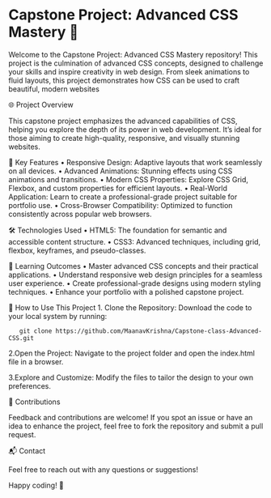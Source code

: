 # Capstone Project: Advanced CSS Mastery 🌟

Welcome to the Capstone Project: Advanced CSS Mastery repository! This project is the culmination of advanced CSS concepts, designed to challenge your skills and inspire creativity in web design. From sleek animations to fluid layouts, this project demonstrates how CSS can be used to craft beautiful, modern websites

🌐 Project Overview

This capstone project emphasizes the advanced capabilities of CSS, helping you explore the depth of its power in web development. It’s ideal for those aiming to create high-quality, responsive, and visually stunning websites.

🚀 Key Features
	•	Responsive Design: Adaptive layouts that work seamlessly on all devices.
	•	Advanced Animations: Stunning effects using CSS animations and transitions.
	•	Modern CSS Properties: Explore CSS Grid, Flexbox, and custom properties for efficient layouts.
	•	Real-World Application: Learn to create a professional-grade project suitable for portfolio use.
	•	Cross-Browser Compatibility: Optimized to function consistently across popular web browsers.

🛠️ Technologies Used
	•	HTML5: The foundation for semantic and accessible content structure.
	•	CSS3: Advanced techniques, including grid, flexbox, keyframes, and pseudo-classes.

📖 Learning Outcomes
	•	Master advanced CSS concepts and their practical applications.
	•	Understand responsive web design principles for a seamless user experience.
	•	Create professional-grade designs using modern styling techniques.
	•	Enhance your portfolio with a polished capstone project.

🧩 How to Use This Project
	1.	Clone the Repository:
Download the code to your local system by running:

       git clone https://github.com/MaanavKrishna/Capstone-class-Advanced-CSS.git  

2.Open the Project:
Navigate to the project folder and open the index.html file in a browser.


3.Explore and Customize:
Modify the files to tailor the design to your own preferences.

🤝 Contributions

Feedback and contributions are welcome! If you spot an issue or have an idea to enhance the project, feel free to fork the repository and submit a pull request.

📬 Contact

Feel free to reach out with any questions or suggestions!

Happy coding! 🎉
